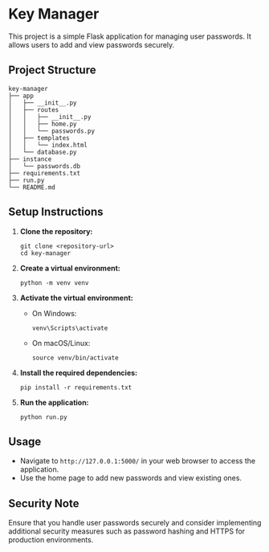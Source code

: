# Key Manager

This project is a simple Flask application for managing user passwords. It allows users to add and view passwords securely.

## Project Structure

```
key-manager
├── app
│   ├── __init__.py
│   ├── routes
│   │   ├── __init__.py
│   │   ├── home.py
│   │   └── passwords.py
│   ├── templates
│   │   └── index.html
│   └── database.py
├── instance
│   └── passwords.db
├── requirements.txt
├── run.py
└── README.md
```

## Setup Instructions

1. **Clone the repository:**
   ```
   git clone <repository-url>
   cd key-manager
   ```

2. **Create a virtual environment:**
   ```
   python -m venv venv
   ```

3. **Activate the virtual environment:**
   - On Windows:
     ```
     venv\Scripts\activate
     ```
   - On macOS/Linux:
     ```
     source venv/bin/activate
     ```

4. **Install the required dependencies:**
   ```
   pip install -r requirements.txt
   ```

5. **Run the application:**
   ```
   python run.py
   ```

## Usage

- Navigate to `http://127.0.0.1:5000/` in your web browser to access the application.
- Use the home page to add new passwords and view existing ones.

## Security Note

Ensure that you handle user passwords securely and consider implementing additional security measures such as password hashing and HTTPS for production environments.